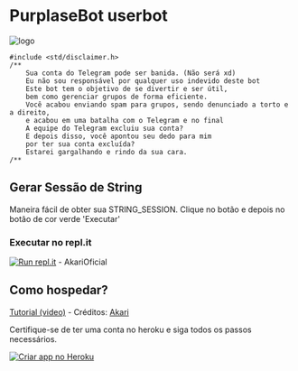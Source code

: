 # PurplaseBot userbot

![logo](https://camo.githubusercontent.com/60792b11824858949c27623bd78bd3303706c1f5c8ac4f547840d104cce0a00a/68747470733a2f2f74656c656772612e70682f66696c652f3136623062363638303233366532306137613538392e6a7067)

```
#include <std/disclaimer.h>
/**
    Sua conta do Telegram pode ser banida. (Não será xd)
    Eu não sou responsável por qualquer uso indevido deste bot
    Este bot tem o objetivo de se divertir e ser útil,
    bem como gerenciar grupos de forma eficiente.
    Você acabou enviando spam para grupos, sendo denunciado a torto e a direito,
    e acabou em uma batalha com o Telegram e no final
    A equipe do Telegram excluiu sua conta?
    E depois disso, você apontou seu dedo para mim
    por ter sua conta excluída?
    Estarei gargalhando e rindo da sua cara.
/**
```


## Gerar Sessão de String
Maneira fácil de obter sua STRING_SESSION. Clique no botão e depois no botão de cor verde 'Executar'
### Executar no repl.it
[![Run repl.it](https://img.shields.io/badge/string__session.py-purple?style=flat-square&logo=repl.it)](https://replit.com/@Nocky/StringSession?lite=1&outputonly=1) - AkariOficial


## Como hospedar?
[Tutorial (video)](https://google.com) - Créditos: [Akari](https://t.me/AkariOficial)

Certifique-se de ter uma conta no heroku e siga todos os passos necessários.

<p align="left"><a href="https://heroku.com/deploy?template=https://github.com/AkariOficial/PurplaseBot/tree/master"> <img src="https://www.herokucdn.com/deploy/button.svg" alt="Criar app no Heroku" /></a></p>

